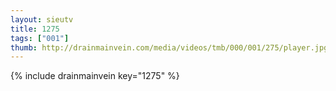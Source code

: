```yaml
--- 
layout: sieutv
title: 1275
tags: ["001"]
thumb: http://drainmainvein.com/media/videos/tmb/000/001/275/player.jpg
---
```

{% include drainmainvein key="1275" %} 
